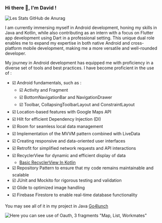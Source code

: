 ### Hi there 👋, I'm David !

![Les Stats GitHub de Anurag](https://github-readme-stats.vercel.app/api?username=davidvgn&show_icons=true&theme=radical)

I am currently immersing myself in Android development, honing my skills in Java and Kotlin, while also contributing as an intern with a focus on Flutter app development using Dart in a professional setting. This unique dual role enables me to expand my expertise in both native Android and cross-platform mobile development, making me a more versatile and well-rounded developer.

My journey in Android development has equipped me with proficiency in a diverse set of tools and best practices. I have become proficient in the use of  :

- ☑️ Android fundamentals, such as  :
  - ☑️ Activity and Fragment
  - ☑️ BottomNavigationBar and NavigationDrawer
  - ☑️ Toolbar, CollapsingToolbarLayout and ConstraintLayout
- ☑️ Location-based features with Google Maps API
- ☑️ Hilt for efficient Dependency Injection (DI)
- ☑️ Room for seamless local data management
- ☑️ Implementation of the MVVM pattern combined with LiveData
- ☑️ Creating responsive and data-oriented user interfaces
- ☑️ Retrofit for simplified network requests and API interactions
- ☑️ RecyclerView for dynamic and efficient display of data
  - [Basic RecyclerView In Kotlin](https://github.com/Davidvgn/recyclerView_Kotlin)
- ☑️ Repository Pattern to ensure that my code remains maintainable and scalable
- ☑️ JUnit and Mockito for rigorous testing and validation 
- ☑️ Glide to optimized image handling
- ☑️ Firebase Firestore to enable real-time database functionality

You may see all of it in my project in Java [Go4lunch](https://github.com/Davidvgn/go4lunch)

![Here you can see use of Oauth, 3 fragments "Map, List, Workmates"](https://github.com/Davidvgn/Davidvgn/blob/main/oauth_%26_choosed_restaurant.gif)


<!--
**Davidvgn/Davidvgn** is a ✨ _special_ ✨ repository because its `README.md` (this file) appears on your GitHub profile.

Here are some ideas to get you started:

- 🔭 I’m currently working on ...
- 🌱 I’m currently learning ...
- 👯 I’m looking to collaborate on ...
- 🤔 I’m looking for help with ...
- 💬 Ask me about ...
- 📫 How to reach me: ...
- 😄 Pronouns: ...
- ⚡ Fun fact: ...
-->
